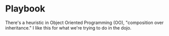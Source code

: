 # Playbook

There's a heuristic in Object Oriented Programming (OO), "composition over inheritance." I like this for what we're trying to do in the dojo.